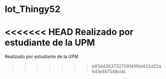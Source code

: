# Iot_Thingy52
<<<<<<< HEAD
Realizado por estudiante de la UPM
=======
Realizado por estudiante de la UPM
>>>>>>> b93d4363732709141f6d432d22a641e497548cda
